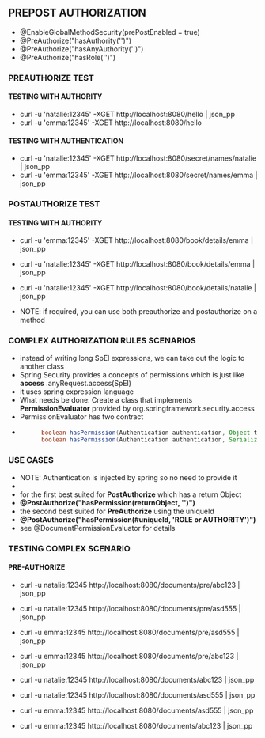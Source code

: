 ## PREPOST AUTHORIZATION

- @EnableGlobalMethodSecurity(prePostEnabled = true)
- @PreAuthorize("hasAuthority('<AUTHORITY>')")
- @PreAuthorize("hasAnyAuthority('<AUTHORITY>')")
- @PreAuthorize("hasRole('<ROLE>')")

### PREAUTHORIZE TEST

#### TESTING WITH AUTHORITY
- curl -u 'natalie:12345' -XGET http://localhost:8080/hello | json_pp
- curl -u 'emma:12345' -XGET http://localhost:8080/hello 

#### TESTING WITH AUTHENTICATION
- curl -u 'natalie:12345' -XGET http://localhost:8080/secret/names/natalie | json_pp
- curl -u 'emma:12345' -XGET http://localhost:8080/secret/names/emma | json_pp

### POSTAUTHORIZE TEST

#### TESTING WITH AUTHORITY
- curl -u 'emma:12345' -XGET http://localhost:8080/book/details/emma | json_pp
- curl -u 'natalie:12345' -XGET http://localhost:8080/book/details/emma | json_pp
- curl -u 'natalie:12345' -XGET http://localhost:8080/book/details/natalie | json_pp


- NOTE: if required, you can use both preauthorize and postauthorize on a method


### COMPLEX AUTHORIZATION RULES SCENARIOS
- instead of writing long SpEl expressions, we can take out the logic to another class
- Spring Security provides a concepts of permissions which is just like **access** .anyRequest.access(SpEl)
- it uses spring expression language
- What needs be done: Create a class that implements **PermissionEvaluator** provided by org.springframework.security.access
- PermissionEvaluator has two contract
- ```java
        boolean hasPermission(Authentication authentication, Object targetDomainObject, Object permission);
        boolean hasPermission(Authentication authentication, Serializable targetId, String targetType, Object permission)  
  ```
  
### USE CASES
- NOTE: Authentication is injected by spring so no need to provide it
- 
- for the first best suited for **PostAuthorize** which has a return Object 
- **@PostAuthorize("hasPermission(returnObject, '<ROLE OR AUTHORITY>')")**
- the second best suited for **PreAuthorize** using the uniqueId 
- **@PostAuthorize("hasPermission(#uniqueId, 'ROLE or AUTHORITY')")**
- see @DocumentPermissionEvaluator for details

### TESTING COMPLEX SCENARIO
#### PRE-AUTHORIZE
- curl -u natalie:12345 http://localhost:8080/documents/pre/abc123  | json_pp
- curl -u natalie:12345 http://localhost:8080/documents/pre/asd555 | json_pp
- curl -u emma:12345 http://localhost:8080/documents/pre/asd555 | json_pp
- curl -u emma:12345 http://localhost:8080/documents/pre/abc123 | json_pp

- curl -u natalie:12345 http://localhost:8080/documents/abc123  | json_pp
- curl -u natalie:12345 http://localhost:8080/documents/asd555 | json_pp
- curl -u emma:12345 http://localhost:8080/documents/asd555 | json_pp
- curl -u emma:12345 http://localhost:8080/documents/abc123 | json_pp